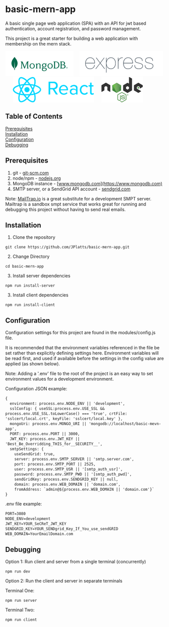 # basic-mern-app
A basic single page web application (SPA) with an API for jwt based authentication, account registration, and password management.

This project is a great starter for building a web application with membership on the mern stack.

<p align="left">
  <img src="./client/src//assets/mongo-logo.svg" height="80" alt="MongoDB" title="MongoDB">&nbsp;&nbsp;&nbsp;&nbsp;
  <img src="./client/src//assets/express-logo.png" height="80" alt="Express" title="Express">&nbsp;&nbsp;&nbsp;&nbsp;&nbsp;
  <img src="./client/src/assets/react-logo.png" height="80" alt="React" title="React">&nbsp;&nbsp;&nbsp;&nbsp;&nbsp;
  <img src="./client/src/assets/node-logo.svg" height="80" alt="Node" title="Node">
</p>

## Table of Contents  
[Prerequisites](#Prerequisites)  
[Installation](#Installation)  
[Configuration](#Configuration)   
[Debugging](#Debugging)  

## Prerequisites
1.  git - [git-scm.com](https://git-scm.com)
2.  node/npm - [nodejs.org](https://nodejs.org)
3.  MongoDB instance - [www.mongodb.com](https://www.mongodb.com)
4.  SMTP server, or a SendGrid API account - [sendgrid.com](https://sendgrid.com)

Note:  [MailTrap.io](https://mailtrap.io) is a great substitute for a development SMPT server. Mailtrap is a sandbox smpt service that works great for running and debugging this project without having to send real emails.

## Installation
1. Clone the repository
```
git clone https://github.com/JPlatts/basic-mern-app.git
```
2. Change Directory
```
cd basic-mern-app
```
3. Install server dependencies
```
npm run install-server
```
3. Install client dependencies
```
npm run install-client
```

## Configuration
Configuration settings for this project are found in the modules/config.js file.

It is recommended that the environment variables referenced in the file be set rather than explicitly defining settings here.  Environment variables will be read first, and used if available before the settings in the config value are applied (as shown below).

Note:  Adding a '.env' file to the root of the project is an easy way to set environment values for a development environment.

Configuration JSON example:
```
{
  environment: process.env.NODE_ENV || 'development',
  sslConfig: { useSSL:process.env.USE_SSL && process.env.USE_SSL.toLowerCase() === 'true', crtFile: 'sslcert/local.crt', keyFile: 'sslcert/local.key' },
  mongoUri: process.env.MONGO_URI || 'mongodb://localhost/basic-mevn-app',
  PORT: process.env.PORT || 3000,
  JWT_KEY: process.env.JWT_KEY || 'Best_Be_Overridding_THIS_for__SECURITY__',
  smtpSettings: {
    useSendGrid: true,
    server: process.env.SMTP_SERVER || 'smtp.server.com',
    port: process.env.SMTP_PORT || 2525,
    user: process.env.SMTP_USR || '[smtp_auth_usr]',
    password: process.env.SMTP_PWD || '[smtp_auth_pwd]',
    sendGridKey: process.env.SENDGRID_KEY || null,
    domain: process.env.WEB_DOMAIN || 'domain.com',
    fromAddress: `admin@${process.env.WEB_DOMAIN || 'domain.com'}`
}
```

.env file example:
```
PORT=3080
NODE_ENV=development
JWT_KEY=YOUR_SeCReT_JWT_KEY
SENDGRID_KEY=YOUR_SENDgrid_Key_If_You_use_sendGRID
WEB_DOMAIN=YourEmailDomain.com
```

## Debugging
Option 1: Run client and server from a single terminal (concurrently)
```
npm run dev
```
Option 2: Run the client and server in separate terminals

Terminal One:
```
npm run server
```

Terminal Two:
```
npm run client
```
